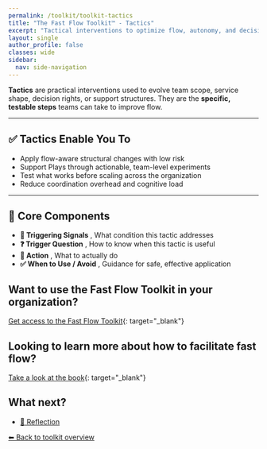 ```yaml
---
permalink: /toolkit/toolkit-tactics
title: "The Fast Flow Toolkit™️ - Tactics"
excerpt: "Tactical interventions to optimize flow, autonomy, and decision-making in specific areas. The specific steps to address bottlenecks, adjust structures, or increase alignment and coordination."
layout: single
author_profile: false
classes: wide
sidebar:
  nav: side-navigation
---
```


**Tactics** are practical interventions used to evolve team scope, service shape, decision rights, or support structures. They are the **specific, testable steps** teams can take to improve flow.

---

## ✅ Tactics Enable You To

- Apply flow-aware structural changes with low risk  
- Support Plays through actionable, team-level experiments  
- Test what works before scaling across the organization  
- Reduce coordination overhead and cognitive load  

---

## 🧩 Core Components

- **📡 Triggering Signals** , What condition this tactic addresses  
- **❓ Trigger Question** , How to know when this tactic is useful  
- **🎯 Action** , What to actually do  
- **✅ When to Use / Avoid** , Guidance for safe, effective application

## Want to use the Fast Flow Toolkit in your organization?

[Get access to the Fast Flow Toolkit](https://fastflowtoolkit.com){: target="_blank"}

## Looking to learn more about how to facilitate fast flow?

[Take a look at the book](https://facilitatingfastflow.com){: target="_blank"}

## What next?

- [🔁 Reflection](/toolkit/toolkit-reflection)

[⬅ Back to toolkit overview](/toolkit/toolkit-overview)

